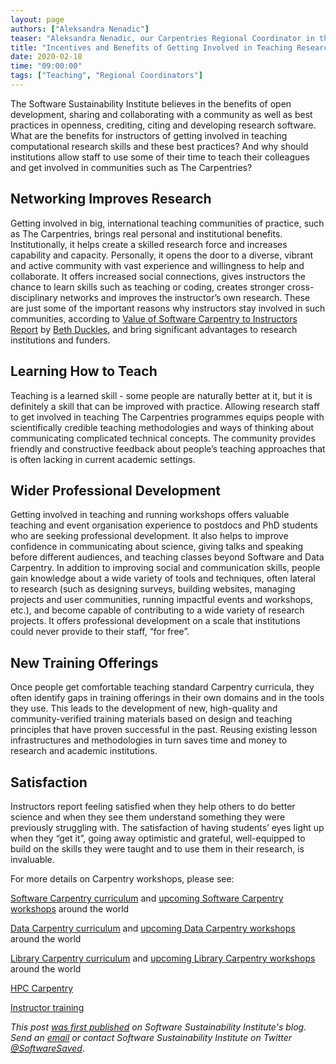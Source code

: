 ```yaml
---
layout: page
authors: ["Aleksandra Nenadic"]
teaser: "Aleksandra Nenadic, our Carpentries Regional Coordinator in the UK, and SSI's Training Lead shares why more should be involved in teaching coding and data science skills "
title: "Incentives and Benefits of Getting Involved in Teaching Researchers"
date: 2020-02-18
time: "09:00:00"
tags: ["Teaching", "Regional Coordinators"]
---
```


The Software Sustainability Institute believes in the benefits of open development, sharing and collaborating with a community as well as best practices in openness, crediting, citing and developing research software. What are the benefits for instructors of getting involved in teaching computational research skills and these best practices? And why should institutions allow staff to use some of their time to teach their colleagues and get involved in communities such as The Carpentries?

## Networking Improves Research

Getting involved in big, international teaching communities of practice, such as The Carpentries, brings real personal and institutional benefits. Institutionally, it helps create a skilled research force and increases capability and capacity. Personally, it opens the door to a diverse, vibrant and active community with vast experience and willingness to help and collaborate. It offers increased social connections, gives instructors the chance to learn skills such as teaching or coding, creates stronger cross-disciplinary networks and improves  the instructor’s own research. These are just some of the important reasons why instructors stay involved in such communities, according to [Value of Software Carpentry to Instructors Report](https://software-carpentry.org/files/bib/duckles-instructor-engagement-2016.pdf) by [Beth Duckles](https://twitter.com/bduckles), and bring significant advantages to research institutions and funders.

## Learning How to Teach

Teaching is a learned skill - some people are naturally better at it, but it is definitely a skill that can be improved with practice. Allowing research staff to get involved in teaching The Carpentries programmes equips people with scientifically credible teaching methodologies and ways of thinking about communicating complicated technical concepts. The community provides friendly and constructive feedback about people’s teaching approaches that is often lacking in current academic settings.

## Wider Professional Development

Getting involved in teaching and running workshops offers valuable teaching and event organisation experience to postdocs and PhD students who are seeking professional development. It also helps to improve confidence in communicating about science, giving talks and speaking before different audiences, and teaching classes beyond Software and Data Carpentry. In addition to improving social and communication skills, people gain knowledge about a wide variety of tools and techniques, often lateral to research (such as designing surveys, building websites, managing projects and user communities, running impactful events and workshops, etc.), and become capable of contributing to a wide variety of research projects. It offers professional development on a scale that institutions could never provide to their staff, “for free”.

## New Training Offerings

Once people get comfortable teaching standard Carpentry curricula, they often identify gaps in training offerings in their own domains and in the tools they use. This leads to the development of new, high-quality and community-verified training materials based on design and teaching principles that have proven successful in the past. Reusing existing lesson infrastructures and methodologies in turn saves time and money to research and academic institutions.  

## Satisfaction

Instructors report feeling satisfied when they help others to do better science and when they see them understand something they were previously struggling with. The satisfaction of having students’ eyes light up when they “get it”, going away optimistic and grateful, well-equipped to build on the skills they were taught and to use them in their research, is invaluable.

For more details on Carpentry workshops, please see:

[Software Carpentry curriculum](https://software-carpentry.org/lessons/) and [upcoming Software Carpentry workshops](http://software-carpentry.org/workshops) around the world

[Data Carpentry curriculum](https://datacarpentry.org/lessons/) and [upcoming Data Carpentry workshops](https://datacarpentry.org/workshops-upcoming/) around the world

[Library Carpentry curriculum](https://librarycarpentry.org/lessons/) and [upcoming Library Carpentry workshops](https://librarycarpentry.org/upcoming_workshops/) around the world

[HPC Carpentry](https://hpc-carpentry.github.io/)

[Instructor training](https://www.software.ac.uk/programmes-and-events/carpentry-programmes/instructor-training)

_This post [was first published](https://software.ac.uk/blog/2019-07-12-highlights-carpentryconnect-manchester-2019) on Software Sustainability Institute's blog. Send  an [email](mailto:info%40software.ac.uk) or contact Software Sustainability Institute on Twitter [@SoftwareSaved](https://www.twitter.com/SoftwareSaved)_.
